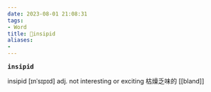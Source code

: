 ```yaml
---
date: 2023-08-01 21:08:31
tags: 
- Word
title: 📖insipid
aliases: 
- 
---
```


<pre><strong>insipid</strong></pre>

insipid
[ɪnˈsɪpɪd]
adj. not interesting or exciting 枯燥乏味的
[[bland]]
